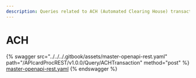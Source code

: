 ```yaml
---
description: Queries related to ACH (Automated Clearing House) transactions
---
```


# ACH

{% swagger src="../../../.gitbook/assets/master-openapi-rest.yaml" path="/APIcardProcREST/v1.0.0/Query/ACHTransaction" method="post" %}
[master-openapi-rest.yaml](../../../.gitbook/assets/master-openapi-rest.yaml)
{% endswagger %}



